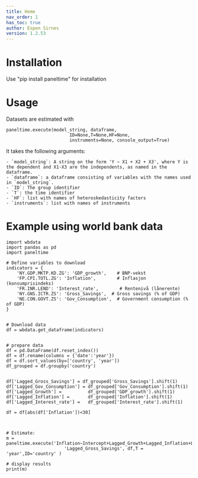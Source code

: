 ```yaml
---
title: Home
nav_order: 1
has_toc: true
author: Espen Sirnes
version: 1.2.53
---
```



# Installation


Use "pip install paneltime" for installation


# Usage

Datasets are estimated with 

```
paneltime.execute(model_string, dataframe, 
						ID=None,T=None,HF=None,
						instruments=None, console_output=True)
```
It takes the following arguments:

	- `model_string`: A string on the form 'Y ~ X1 + X2 + X3', where Y is the dependent and X1-X3 are the independents, as named in the dataframe.
	- `dataframe`: a dataframe consisting of variables with the names used in `model_string`.
	- `ID`: The group identifier
	- `T`: the time identifier
	- `HF`: list with names of heteroskedasticity factors
	- `instruments`: list with names of instruments
  

# Example using world bank data
```
import wbdata
import pandas as pd
import paneltime 

# Define variables to download
indicators = {
    'NY.GDP.MKTP.KD.ZG': 'GDP_growth',    # BNP-vekst
    'FP.CPI.TOTL.ZG': 'Inflation',        # Inflasjon (konsumprisindeks)
    'FR.INR.LEND': 'Interest_rate',        # Rentenivå (lånerente)
	'NY.GNS.ICTR.ZS': 'Gross_Savings',  # Gross savings (% of GDP)
    'NE.CON.GOVT.ZS': 'Gov_Consumption',  # Government consumption (% of GDP)
}


# Download data
df = wbdata.get_dataframe(indicators)


# prepare data
df = pd.DataFrame(df.reset_index())
df = df.rename(columns = {'date':'year'})
df = df.sort_values(by=['country', 'year'])
df_grouped = df.groupby('country')


df['Lagged_Gross_Savings'] = df_grouped['Gross_Savings'].shift(1)
df['Lagged_Gov_Consumption'] = df_grouped['Gov_Consumption'].shift(1)
df['Lagged_Growth'] =          df_grouped['GDP_growth'].shift(1)
df['Lagged_Inflation'] =       df_grouped['Inflation'].shift(1)
df['Lagged_Interest_rate'] =   df_grouped['Interest_rate'].shift(1)

df = df[abs(df['Inflation'])<30]



# Estimate:
m = paneltime.execute('Inflation~Intercept+Lagged_Growth+Lagged_Inflation+Lagged_Interest_rate+'
					  'Lagged_Gross_Savings', df,T = 'year',ID='country' )

# display results
print(m)

```





